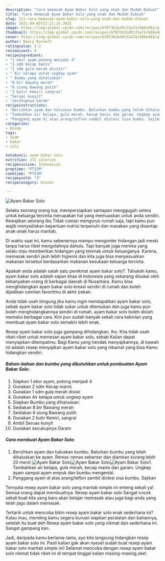 ```yaml
---
description: "Cara memasak Ayam Bakar Solo yang enak dan Mudah Dibuat"
title: "Cara memasak Ayam Bakar Solo yang enak dan Mudah Dibuat"
slug: 311-cara-memasak-ayam-bakar-solo-yang-enak-dan-mudah-dibuat
date: 2021-04-05T22:21:14.393Z
image: https://img-global.cpcdn.com/recipes/bf07361bd9133a74/680x482cq70/ayam-bakar-solo-foto-resep-utama.jpg
thumbnail: https://img-global.cpcdn.com/recipes/bf07361bd9133a74/680x482cq70/ayam-bakar-solo-foto-resep-utama.jpg
cover: https://img-global.cpcdn.com/recipes/bf07361bd9133a74/680x482cq70/ayam-bakar-solo-foto-resep-utama.jpg
author: Nancy Barnett
ratingvalue: 3.3
reviewcount: 4
recipeingredient:
- "1 ekor ayam potong menjadi 4"
- "2 sdm Kecap manis"
- "1 sdm gula merah disisir"
- " Air kelapa untuk ungkep ayam"
- " Bumbu yang dihaluskan"
- "8 btr Bawang merah"
- "6 siung Bawang putih"
- "2 butir Kemiri sangrai"
- "Seruas kunyit"
- "secukupnya Garam"
recipeinstructions:
- "Bersihkan ayam dan haluskan bumbu. Balurkan bumbu yang telah dihaluskan ke ayam. Remas-remas sebentar dan diamkan kurang lebih 20 menit"
- "Tambahkan air kelapa, gula merah, kecap manis dan garam. Ungkep ayam sampai ayam empuk dan bumbu mengental."
- "Panggang ayam di atas arang/teflon sambil diolesi sisa bumbu. Sajikan"
categories:
- Resep
tags:
- ayam
- bakar
- solo

katakunci: ayam bakar solo 
nutrition: 272 calories
recipecuisine: Indonesian
preptime: "PT32M"
cooktime: "PT52M"
recipeyield: "3"
recipecategory: Dinner

---
```



![Ayam Bakar Solo](https://img-global.cpcdn.com/recipes/bf07361bd9133a74/680x482cq70/ayam-bakar-solo-foto-resep-utama.jpg)

Selaku seorang orang tua, mempersiapkan santapan menggugah selera untuk keluarga tercinta merupakan hal yang memuaskan untuk anda sendiri. Kewajiban seorang ibu Tidak cuman mengurus rumah saja, tapi kamu pun wajib menyediakan keperluan nutrisi terpenuhi dan masakan yang disantap anak-anak harus mantab.

Di waktu  saat ini, kamu sebenarnya mampu mengorder hidangan jadi meski tanpa harus ribet mengolahnya dahulu. Tapi banyak juga mereka yang selalu mau memberikan hidangan yang terenak untuk keluarganya. Karena, memasak sendiri jauh lebih higienis dan kita juga bisa menyesuaikan makanan tersebut berdasarkan makanan kesukaan keluarga tercinta. 



Apakah anda adalah salah satu penikmat ayam bakar solo?. Tahukah kamu, ayam bakar solo adalah sajian khas di Indonesia yang sekarang disukai oleh kebanyakan orang di berbagai daerah di Nusantara. Kamu bisa menghidangkan ayam bakar solo kreasi sendiri di rumah dan boleh dijadikan camilan favoritmu di akhir pekan.

Anda tidak usah bingung jika kamu ingin mendapatkan ayam bakar solo, sebab ayam bakar solo tidak sukar untuk ditemukan dan juga kamu pun boleh menghidangkannya sendiri di rumah. ayam bakar solo boleh diolah memalui berbagai cara. Kini pun sudah banyak sekali cara kekinian yang membuat ayam bakar solo semakin lebih enak.

Resep ayam bakar solo juga gampang dihidangkan, lho. Kita tidak usah ribet-ribet untuk memesan ayam bakar solo, sebab Kalian dapat menyiapkan ditempatmu. Bagi Kamu yang hendak menyajikannya, di bawah ini adalah resep menyajikan ayam bakar solo yang nikamat yang bisa Kamu hidangkan sendiri.

<!--inarticleads1-->

##### Bahan-bahan dan bumbu yang dibutuhkan untuk pembuatan Ayam Bakar Solo:

1. Siapkan 1 ekor ayam, potong menjadi 4
1. Gunakan 2 sdm Kecap manis
1. Gunakan 1 sdm gula merah disisir
1. Gunakan  Air kelapa untuk ungkep ayam
1. Siapkan  Bumbu yang dihaluskan:
1. Sediakan 8 btr Bawang merah
1. Sediakan 6 siung Bawang putih
1. Gunakan 2 butir Kemiri, sangrai
1. Ambil Seruas kunyit
1. Gunakan secukupnya Garam




<!--inarticleads2-->

##### Cara membuat Ayam Bakar Solo:

1. Bersihkan ayam dan haluskan bumbu. Balurkan bumbu yang telah dihaluskan ke ayam. Remas-remas sebentar dan diamkan kurang lebih 20 menit
<img src="https://img-global.cpcdn.com/steps/6ce6128f8b325226/160x128cq70/ayam-bakar-solo-langkah-memasak-1-foto.jpg" alt="Ayam Bakar Solo"><img src="https://img-global.cpcdn.com/steps/0a7f39f472da75be/160x128cq70/ayam-bakar-solo-langkah-memasak-1-foto.jpg" alt="Ayam Bakar Solo"><img src="https://img-global.cpcdn.com/steps/586a94d9d7f7d81a/160x128cq70/ayam-bakar-solo-langkah-memasak-1-foto.jpg" alt="Ayam Bakar Solo">1. Tambahkan air kelapa, gula merah, kecap manis dan garam. Ungkep ayam sampai ayam empuk dan bumbu mengental.
1. Panggang ayam di atas arang/teflon sambil diolesi sisa bumbu. Sajikan




Ternyata resep ayam bakar solo yang mantab simple ini enteng sekali ya! Semua orang dapat membuatnya. Resep ayam bakar solo Sangat cocok sekali buat kita yang baru akan belajar memasak atau juga bagi anda yang telah jago dalam memasak.

Tertarik untuk mencoba bikin resep ayam bakar solo enak sederhana ini? Kalau mau, mending kamu segera buruan siapkan peralatan dan bahannya, setelah itu buat deh Resep ayam bakar solo yang nikmat dan sederhana ini. Sangat gampang kan. 

Jadi, daripada kamu berlama-lama, ayo kita langsung hidangkan resep ayam bakar solo ini. Pasti kalian gak akan nyesel sudah buat resep ayam bakar solo mantab simple ini! Selamat mencoba dengan resep ayam bakar solo nikmat tidak ribet ini di tempat tinggal kalian masing-masing,oke!.

